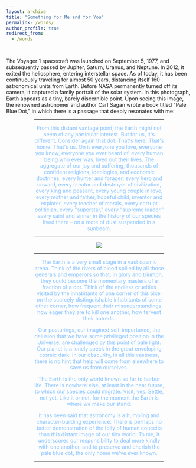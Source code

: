 ```yaml
---
layout: archive
title: "Something for Me and for You"
permalink: /words/
author_profile: true
redirect_from:
  - /words

---
```


The Voyager 1 spacecraft was launched on September 5, 1977, and subsequently passed by Jupiter, 
Saturn, Uranus, and Neptune. In 2012, it exited the heliosphere, entering interstellar space.
As of today, it has been continuously traveling for almost 50 years, distancing itself 160 astronomical units 
from Earth. Before NASA permanently turned off its camera, it captured a family portrait of the solar system. 
In this photograph, Earth appears as a tiny, barely discernible point. Upon seeing this image, the renowned astronomer
and author Carl Sagan wrote a book titled "Pale Blue Dot," in which there is a passage that deeply resonates with me:


<div style="width: 70%; margin: 0 auto; text-align: center;"> 
<hr color=#00AEAE size=3>
<font color=#84C1FF>From this distant vantage point, the Earth might not seem of any particular interest. But for us, it's different. Consider again that dot. That's here. That's home. That's us. On it everyone you love, everyone you know, everyone you ever heard of, every human being who ever was, lived out their lives. The aggregate of our joy and suffering, thousands of confident religions, ideologies, and economic doctrines, every hunter and forager, every hero and coward, every creator and destroyer of civilization, every king and peasant, every young couple in love, every mother and father, hopeful child, inventor and explorer, every teacher of morals, every corrupt politician, every "superstar," every "supreme leader," every saint and sinner in the history of our species lived there – on a mote of dust suspended in a sunbeam.</font>
<hr>
<img src="https://upload.wikimedia.org/wikipedia/commons/7/73/Pale_Blue_Dot.png"/>
<hr>
<font color=#84C1FF>The Earth is a very small stage in a vast cosmic arena. Think of the rivers of blood spilled by all those generals and emperors so that, in glory and triumph, they could become the momentary masters of a fraction of a dot. Think of the endless cruelties visited by the inhabitants of one corner of this pixel on the scarcely distinguishable inhabitants of some other corner, how frequent their misunderstandings, how eager they are to kill one another, how fervent their hatreds.
  
Our posturings, our imagined self-importance, the delusion that we have some privileged position in the Universe, are challenged by this point of pale light. Our planet is a lonely speck in the great enveloping cosmic dark. In our obscurity, in all this vastness, there is no hint that help will come from elsewhere to save us from ourselves.

The Earth is the only world known so far to harbor life. There is nowhere else, at least in the near future, to which our species could migrate. Visit, yes. Settle, not yet. Like it or not, for the moment the Earth is where we make our stand.

It has been said that astronomy is a humbling and character-building experience. There is perhaps no better demonstration of the folly of human conceits than this distant image of our tiny world. To me, it underscores our responsibility to deal more kindly with one another, and to preserve and cherish the pale blue dot, the only home we've ever known.</font>
<hr color=#00AEAE size=3>
</div>
